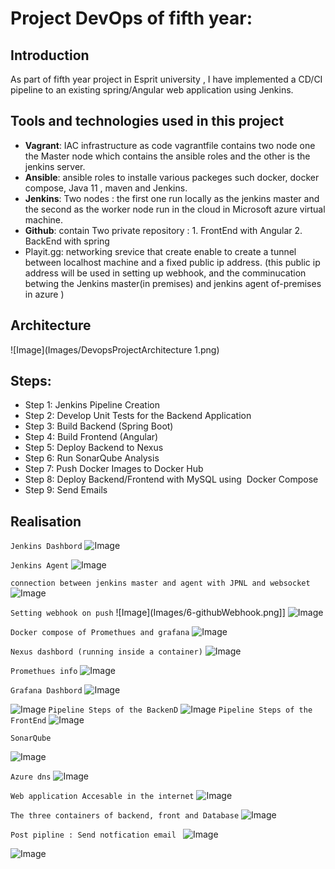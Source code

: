 # Project DevOps of fifth year:


## Introduction

As part of fifth year project in Esprit university , I have implemented a CD/CI pipeline to an existing spring/Angular web application using Jenkins.

## Tools and technologies used in this project


- **Vagrant**:  IAC infrastructure as code vagrantfile contains two node one the Master node which contains the ansible roles and the other is the jenkins server.
- **Ansible**: ansible roles to installe various packeges such docker, docker compose, Java 11 , maven and Jenkins.
- **Jenkins**: Two nodes : the first one run locally as the jenkins master and the second as the worker node run in the cloud in Microsoft azure virtual machine.
- **Github**: contain Two private repository :
         1. FrontEnd with Angular
         2. BackEnd with spring
- Playit.gg: networking srevice that create enable to create a tunnel between localhost machine and a fixed public ip address. (this public ip address will be used in setting up webhook, and the comminucation betwing the Jenkins master(in premises) and jenkins agent  of-premises in azure )


## Architecture


![Image](Images/DevopsProjectArchitecture 1.png)


## Steps:
- Step 1: Jenkins Pipeline Creation
- Step 2: Develop Unit Tests for the Backend Application   
- Step 3: Build Backend (Spring Boot)
- Step 4: Build Frontend (Angular)
- Step 5: Deploy Backend to Nexus
- Step 6: Run SonarQube Analysis
- Step 7: Push Docker Images to Docker Hub
- Step 8: Deploy Backend/Frontend with MySQL using  Docker Compose
- Step 9: Send Emails


## Realisation

`Jenkins Dashbord` 
![Image](Images/1-JenkinsDash.png)

`Jenkins Agent`
![Image](Images/azure_dash.png)

`connection between jenkins master and agent with JPNL and websocket`
![Image](Images/connectionToAgent.png)

`Setting webhook on push`
![Image](Images/6-githubWebhook.png]]
![Image](Images/6-githubWebhookTWO.png)

`Docker compose of Promethues and grafana`
![Image](Images/3-promtehus_grafana_nexusContainers.png)

`Nexus dashbord (running inside a container)`
![Image](Images/4-nexus.png)


`Promethues info`
![Image](Images/5-prometheus.png)

`Grafana Dashbord`
![Image](Images/grafana.png)

![Image](Images/grafanaTWO.png)
`Pipeline Steps of the BackenD`
![Image](Images/7-diagram.png)
`Pipeline Steps of the FrontEnd`
![Image](Images/diagramFront.png)

`SonarQube`

![Image](Images/Sonar.png)

`Azure dns`
![Image](Images/8-deploy.png)

`Web application Accesable in the internet`
![Image](Images/9-deploy.png)

`The three containers of backend, front and Database`
![Image](Images/containerInsideTheAgent.png)

`Post pipline : Send notfication email `
![Image](Images/emailnotification.png)

![Image](Images/notificationFront.png)



